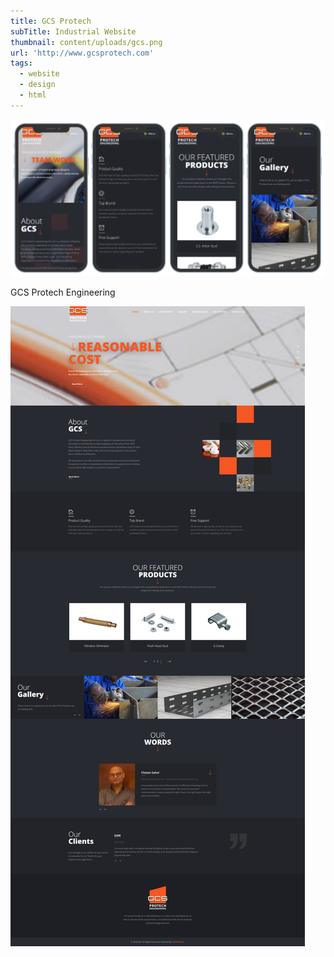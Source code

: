```yaml
---
title: GCS Protech
subTitle: Industrial Website
thumbnail: content/uploads/gcs.png
url: 'http://www.gcsprotech.com'
tags:
  - website
  - design
  - html
---
```


![GCS](content/uploads/gcs-responsive.png)

GCS Protech Engineering

![GCS](content/uploads/gcs-home.png)
